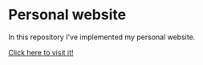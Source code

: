 # Personal website

In this repository I've implemented my personal website.

[Click here to visit it!](https://lodauria.github.io/index)